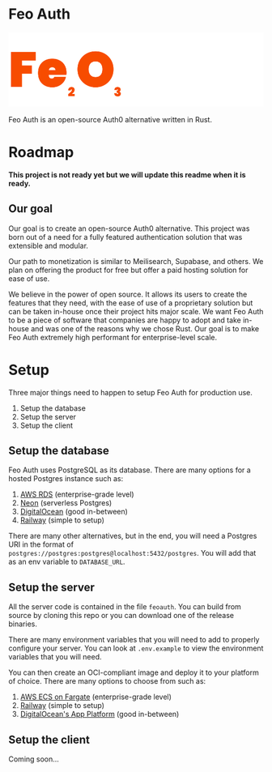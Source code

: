 # Feo Auth

![feo auth logo](./miscellaneous/feoauth-logo.svg)

Feo Auth is an open-source Auth0 alternative written in Rust.

# Roadmap

**This project is not ready yet but we will update this readme when it is ready.**

## Our goal

Our goal is to create an open-source Auth0 alternative. This project was born out of a need for a fully featured authentication solution that was extensible and modular.

Our path to monetization is similar to Meilisearch, Supabase, and others. We plan on offering the product for free but offer a paid hosting solution for ease of use.

We believe in the power of open source. It allows its users to create the features that they need, with the ease of use of a proprietary solution but can be taken in-house once their project hits major scale. We want Feo Auth to be a piece of software that companies are happy to adopt and take in-house and was one of the reasons why we chose Rust. Our goal is to make Feo Auth extremely high performant for enterprise-level scale.

# Setup

Three major things need to happen to setup Feo Auth for production use.

1. Setup the database
2. Setup the server
3. Setup the client

## Setup the database

Feo Auth uses PostgreSQL as its database. There are many options for a hosted Postgres instance such as:

1. [AWS RDS](https://aws.amazon.com/rds/) (enterprise-grade level)
2. [Neon](https://neon.tech/) (serverless Postgres)
3. [DigitalOcean](https://www.digitalocean.com/products/managed-databases-postgresql) (good in-between)
4. [Railway](https://docs.railway.app/databases/postgresql) (simple to setup)

There are many other alternatives, but in the end, you will need a Postgres URI in the format of `postgres://postgres:postgres@localhost:5432/postgres`. You will add that as an env variable to `DATABASE_URL`.

## Setup the server

All the server code is contained in the file `feoauth`. You can build from source by cloning this repo or you can download one of the release binaries.

There are many environment variables that you will need to add to properly configure your server. You can look at `.env.example` to view the environment variables that you will need.

You can then create an OCI-compliant image and deploy it to your platform of choice. There are many options to choose from such as:

1. [AWS ECS on Fargate](https://aws.amazon.com/ecs/) (enterprise-grade level)
2. [Railway](https://railway.app/) (simple to setup)
3. [DigitalOcean's App Platform](https://www.digitalocean.com/products/app-platform) (good in-between)

## Setup the client

Coming soon...